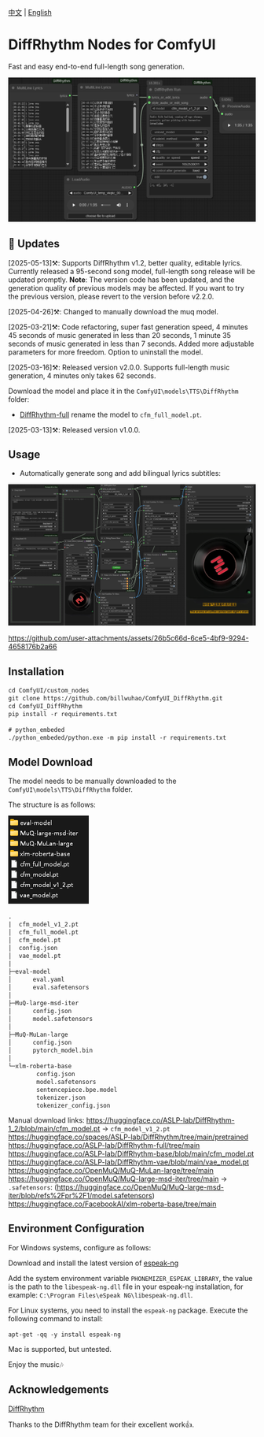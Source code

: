 [中文](README-CN.md) | [English](README.md)

# DiffRhythm Nodes for ComfyUI

Fast and easy end-to-end full-length song generation.

![](https://github.com/billwuhao/ComfyUI_DiffRhythm/blob/master/images/2025-05-13_01-51-00.png)

## 📣 Updates

[2025-05-13]⚒️: Supports DiffRhythm v1.2, better quality, editable lyrics. Currently released a 95-second song model, full-length song release will be updated promptly. **Note**: The version code has been updated, and the generation quality of previous models may be affected. If you want to try the previous version, please revert to the version before v2.2.0.

[2025-04-26]⚒️: Changed to manually download the muq model.

[2025-03-21]⚒️: Code refactoring, super fast generation speed, 4 minutes 45 seconds of music generated in less than 20 seconds, 1 minute 35 seconds of music generated in less than 7 seconds. Added more adjustable parameters for more freedom. Option to uninstall the model.

[2025-03-16]⚒️: Released version v2.0.0. Supports full-length music generation, 4 minutes only takes 62 seconds.

Download the model and place it in the `ComfyUI\models\TTS\DiffRhythm` folder:

- [DiffRhythm-full](https://huggingface.co/ASLP-lab/DiffRhythm-full) rename the model to `cfm_full_model.pt`.

[2025-03-13]⚒️: Released version v1.0.0.

## Usage

- Automatically generate song and add bilingual lyrics subtitles:

![](https://github.com/billwuhao/ComfyUI_DiffRhythm/blob/master/images/2025-05-14_16-33-54.png)

https://github.com/user-attachments/assets/26b5c66d-6ce5-4bf9-9294-4658176b2a66

## Installation

```
cd ComfyUI/custom_nodes
git clone https://github.com/billwuhao/ComfyUI_DiffRhythm.git
cd ComfyUI_DiffRhythm
pip install -r requirements.txt

# python_embeded
./python_embeded/python.exe -m pip install -r requirements.txt
```

## Model Download

The model needs to be manually downloaded to the `ComfyUI\models\TTS\DiffRhythm` folder.

The structure is as follows:

![](https://github.com/billwuhao/ComfyUI_DiffRhythm/blob/master/images/2025-05-13_01-54-13.png)

```
.
|  cfm_model_v1_2.pt
│  cfm_full_model.pt
│  cfm_model.pt
│  config.json
│  vae_model.pt
|
├─eval-model
│      eval.yaml
│      eval.safetensors
│
├─MuQ-large-msd-iter
│      config.json
│      model.safetensors
│
├─MuQ-MuLan-large
│      config.json
│      pytorch_model.bin
│
└─xlm-roberta-base
        config.json
        model.safetensors
        sentencepiece.bpe.model
        tokenizer.json
        tokenizer_config.json
```

Manual download links:
https://huggingface.co/ASLP-lab/DiffRhythm-1_2/blob/main/cfm_model.pt  → `cfm_model_v1_2.pt`
https://huggingface.co/spaces/ASLP-lab/DiffRhythm/tree/main/pretrained
https://huggingface.co/ASLP-lab/DiffRhythm-full/tree/main
https://huggingface.co/ASLP-lab/DiffRhythm-base/blob/main/cfm_model.pt  
https://huggingface.co/ASLP-lab/DiffRhythm-vae/blob/main/vae_model.pt  
https://huggingface.co/OpenMuQ/MuQ-MuLan-large/tree/main  
https://huggingface.co/OpenMuQ/MuQ-large-msd-iter/tree/main → `.safetensors`: (https://huggingface.co/OpenMuQ/MuQ-large-msd-iter/blob/refs%2Fpr%2F1/model.safetensors)
https://huggingface.co/FacebookAI/xlm-roberta-base/tree/main


## Environment Configuration

For Windows systems, configure as follows:

Download and install the latest version of [espeak-ng](https://github.com/espeak-ng/espeak-ng/releases/tag/1.52.0)

Add the system environment variable `PHONEMIZER_ESPEAK_LIBRARY`, the value is the path to the `libespeak-ng.dll` file in your espeak-ng installation, for example: `C:\Program Files\eSpeak NG\libespeak-ng.dll`.

For Linux systems, you need to install the `espeak-ng` package. Execute the following command to install:

`apt-get -qq -y install espeak-ng`

Mac is supported, but untested.

Enjoy the music🎶

## Acknowledgements

[DiffRhythm](https://github.com/ASLP-lab/DiffRhythm)

Thanks to the DiffRhythm team for their excellent work👍.
